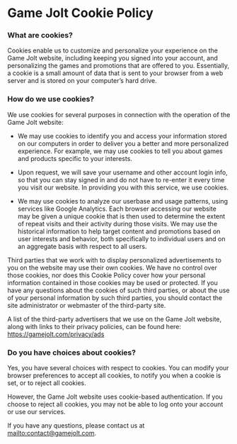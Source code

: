 # Game Jolt Cookie Policy

### What are cookies?

Cookies enable us to customize and personalize your experience on the Game Jolt website, including
keeping you signed into your account, and personalizing the games and promotions that are offered to
you. Essentially, a cookie is a small amount of data that is sent to your browser from a web server
and is stored on your computer’s hard drive.

### How do we use cookies?

We use cookies for several purposes in connection with the operation of the Game Jolt website:

* We may use cookies to identify you and access your information stored on our computers in order to
	deliver you a better and more personalized experience. For example, we may use cookies to tell you
	about games and products specific to your interests.

* Upon request, we will save your username and other account login info, so that you can stay signed
	in and do not have to re-enter it every time you visit our website. In providing you with this
	service, we use cookies.

* We may use cookies to analyze our userbase and usage patterns, using services like Google
	Analytics. Each browser accessing our website may be given a unique cookie that is then used to
	determine the extent of repeat visits and their activity during those visits. We may use the
	historical information to help target content and promotions based on user interests and behavior,
	both specifically to individual users and on an aggregate basis with respect to all users.

Third parties that we work with to display personalized advertisements to you on the website may use
their own cookies. We have no control over those cookies, nor does this Cookie Policy cover how your
personal information contained in those cookies may be used or protected. If you have any questions
about the cookies of such third parties, or about the use of your personal information by such third
parties, you should contact the site administrator or webmaster of the third-party site.

A list of the third-party advertisers that we use on the Game Jolt website, along with links to
their privacy policies, can be found here: https://gamejolt.com/privacy/ads

### Do you have choices about cookies?

Yes, you have several choices with respect to cookies. You can modify your browser preferences to
accept all cookies, to notify you when a cookie is set, or to reject all cookies.

However, the Game Jolt website uses cookie-based authentication. If you choose to reject all
cookies, you may not be able to log onto your account or use our services.

If you have any questions, please contact us at <mailto:contact@gamejolt.com>.
